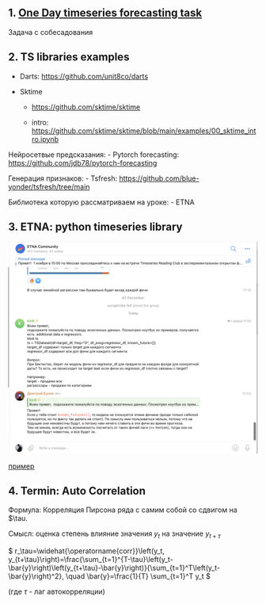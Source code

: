 ## 1. [One Day timeseries forecasting task](./OneDayTimeSeriesForecastTask/eda_on_lesson.ipynb)

Задача с собесадования

## 2. TS libraries examples

- Darts: https://github.com/unit8co/darts

- Sktime

  - https://github.com/sktime/sktime

  - intro:
    https://github.com/sktime/sktime/blob/main/examples/00_sktime_intro.ipynb

Нейросетвые предсказания: - Pytorch forecasting: https://github.com/jdb78/pytorch-forecasting

Генерация признаков: - Tsfresh: https://github.com/blue-yonder/tsfresh/tree/main

Библиотека которую рассматриваем на уроке: - ETNA

## 3. ETNA: python timeseries library

![img](img/ENTA%20chat.png)

[пример](./etna/examples/103-EDA.ipynb)

## 4. Termin: Auto Correlation

Формула: Корреляция Пирсона ряда с самим собой со сдвигом на $\tau.

Смысл: оценка степень влияние значения $y_t$ на значение $y_{t + \tau}$

$
r_\tau=\widehat{\operatorname{corr}}\left(y_t, y_{t+\tau}\right)=\frac{\sum_{t=1}^{T-\tau}\left(y_t-\bar{y}\right)\left(y_{t+\tau}-\bar{y}\right)}{\sum_{t=1}^T\left(y_t-\bar{y}\right)^2}, \quad \bar{y}=\frac{1}{T} \sum_{t=1}^T y_t
$

(где $\tau$ - лаг автокорреляции)

